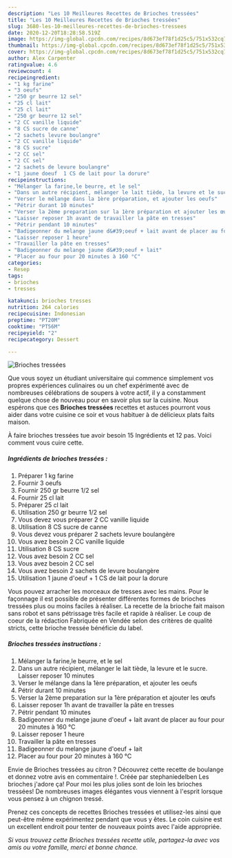 ```yaml
---
description: "Les 10 Meilleures Recettes de Brioches tressées"
title: "Les 10 Meilleures Recettes de Brioches tressées"
slug: 3680-les-10-meilleures-recettes-de-brioches-tressees
date: 2020-12-20T18:28:58.519Z
image: https://img-global.cpcdn.com/recipes/8d673ef78f1d25c5/751x532cq70/brioches-tressees-photo-principale-de-la-recette.jpg
thumbnail: https://img-global.cpcdn.com/recipes/8d673ef78f1d25c5/751x532cq70/brioches-tressees-photo-principale-de-la-recette.jpg
cover: https://img-global.cpcdn.com/recipes/8d673ef78f1d25c5/751x532cq70/brioches-tressees-photo-principale-de-la-recette.jpg
author: Alex Carpenter
ratingvalue: 4.6
reviewcount: 4
recipeingredient:
- "1 kg farine"
- "3 oeufs"
- "250 gr beurre 12 sel"
- "25 cl lait"
- "25 cl lait"
- "250 gr beurre 12 sel"
- "2 CC vanille liquide"
- "8 CS sucre de canne"
- "2 sachets levure boulangre"
- "2 CC vanille liquide"
- "8 CS sucre"
- "2 CC sel"
- "2 CC sel"
- "2 sachets de levure boulangre"
- "1 jaune doeuf  1 CS de lait pour la dorure"
recipeinstructions:
- "Mélanger la farine,le beurre, et le sel"
- "Dans un autre récipient, mélanger le lait tiède, la levure et le sucre. Laisser reposer 10 minutes"
- "Verser le mélange dans la 1ère préparation, et ajouter les oeufs"
- "Pétrir durant 10 minutes"
- "Verser la 2ème preparation sur la 1ère préparation et ajouter les œufs"
- "Laisser reposer 1h avant de travailler la pâte en tresses"
- "Pétrir pendant 10 minutes"
- "Badigeonner du melange jaune d&#39;oeuf + lait avant de placer au four pour 20 minutes à 160 °C"
- "Laisser reposer 1 heure"
- "Travailler la pâte en tresses"
- "Badigeonner du melange jaune d&#39;oeuf + lait"
- "Placer au four pour 20 minutes à 160 °C"
categories:
- Resep
tags:
- brioches
- tresses

katakunci: brioches tresses 
nutrition: 264 calories
recipecuisine: Indonesian
preptime: "PT20M"
cooktime: "PT56M"
recipeyield: "2"
recipecategory: Dessert

---
```



![Brioches tressées](https://img-global.cpcdn.com/recipes/8d673ef78f1d25c5/751x532cq70/brioches-tressees-photo-principale-de-la-recette.jpg)

Que vous soyez un étudiant universitaire qui commence simplement vos propres expériences culinaires ou un chef expérimenté avec de nombreuses célébrations de soupers à votre actif, il y a constamment quelque chose de nouveau pour en savoir plus sur la cuisine. Nous espérons que ces <strong> Brioches tressées </strong> recettes et astuces pourront vous aider dans votre cuisine ce soir et vous habituer à de délicieux plats faits maison.

<!--inarticleads1-->

À faire brioches tressées tue avoir besoin 15 Ingrédients et 12 pas. Voici comment vous cuire cette.

##### Ingrédients de brioches tressées :

1. Préparer 1 kg farine
1. Fournir 3 oeufs
1. Fournir 250 gr beurre 1/2 sel
1. Fournir 25 cl lait
1. Préparer 25 cl lait
1. Utilisation 250 gr beurre 1/2 sel
1. Vous devez vous préparer 2 CC vanille liquide
1. Utilisation 8 CS sucre de canne
1. Vous devez vous préparer 2 sachets levure boulangère
1. Vous avez besoin 2 CC vanille liquide
1. Utilisation 8 CS sucre
1. Vous avez besoin 2 CC sel
1. Vous avez besoin 2 CC sel
1. Vous avez besoin 2 sachets de levure boulangère
1. Utilisation 1 jaune d&#39;oeuf + 1 CS de lait pour la dorure


Vous pouvez arracher les morceaux de tresses avec les mains. Pour le façonnage il est possible de présenter différentes formes de brioches tressées plus ou moins faciles à réaliser. La recette de la brioche fait maison sans robot et sans pétrissage très facile et rapide à réaliser. Le coup de coeur de la rédaction Fabriquée en Vendée selon des critères de qualité stricts, cette brioche tressée bénéficie du label. 

<!--inarticleads2-->

##### Brioches tressées instructions :

1. Mélanger la farine,le beurre, et le sel
1. Dans un autre récipient, mélanger le lait tiède, la levure et le sucre. Laisser reposer 10 minutes
1. Verser le mélange dans la 1ère préparation, et ajouter les oeufs
1. Pétrir durant 10 minutes
1. Verser la 2ème preparation sur la 1ère préparation et ajouter les œufs
1. Laisser reposer 1h avant de travailler la pâte en tresses
1. Pétrir pendant 10 minutes
1. Badigeonner du melange jaune d&#39;oeuf + lait avant de placer au four pour 20 minutes à 160 °C
1. Laisser reposer 1 heure
1. Travailler la pâte en tresses
1. Badigeonner du melange jaune d&#39;oeuf + lait
1. Placer au four pour 20 minutes à 160 °C


Envie de Brioches tressées au citron ? Découvrez cette recette de boulange et donnez votre avis en commentaire !. Créée par stephaniedelben Les brioches j&#39;adore ça! Pour moi les plus jolies sont de loin les brioches tressées! De nombreuses images élégantes vous viennent à l&#39;esprit lorsque vous pensez à un chignon tressé. 

<!--inarticleads1-->

<p>
Prenez ces concepts de recettes Brioches tressées et utilisez-les ainsi que peut-être même expérimentez pendant que vous y êtes. Le coin cuisine est un excellent endroit pour tenter de nouveaux points avec l'aide appropriée.
</p>

<p>
<i>Si vous trouvez cette Brioches tressées recette utile, partagez-la avec vos amis ou votre famille, merci et bonne chance.</i>
</p>
